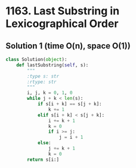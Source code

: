 # 1163. Last Substring in Lexicographical Order

## Solution 1 (time O(n), space O(1))

```python
class Solution(object):
    def lastSubstring(self, s):
        """
        :type s: str
        :rtype: str
        """
        i, j, k = 0, 1, 0
        while j + k < len(s):
            if s[i + k] == s[j + k]:
                k += 1
            elif s[i + k] < s[j + k]:
                i += k + 1
                k = 0
                if i >= j:
                    j = i + 1
            else:
                j += k + 1
                k = 0
        return s[i:]
```

